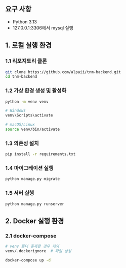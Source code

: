 ## 요구 사항

- Python 3.13
- 127.0.0.1:3306에서 mysql 실행

## 1. 로컬 실행 환경

### 1.1 리포지토리 클론

```bash
git clone https://github.com/alpaii/tnm-backend.git
cd tnm-backend
```

### 1.2 가상 환경 생성 및 활성화

```bash
python -m venv venv

# Windows
venv\Scripts\activate

# macOS/Linux
source venv/bin/activate
```

### 1.3 의존성 설치

```bash
pip install -r requirements.txt
```

### 1.4 마이그레이션 실행

```bash
python manage.py migrate
```

### 1.5 서버 실행

```bash
python manage.py runserver
```

## 2. Docker 실행 환경

### 2.1 docker-compose

```bash
# venv 폴더 존재할 경우 제외
venv/.dockerignore  # 파일 생성

docker-compose up -d
```
